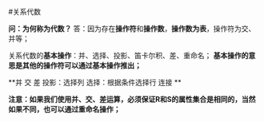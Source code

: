 #关系代数

**问：为何称为代数？**
答：因为存在**操作符**和**操作数**，**操作数为表**，操作符为交、并等；

关系代数的**基本操作**：并、选择、投影、笛卡尔积、差、重命名；
**基本操作的意思是其他的操作符可以通过基本操作推出；**

**并
交
差
投影：选择列
选择：根据条件选择行
连接
**

**注意：如果我们使用并、交、差运算，必须保证R和S的属性集合是相同的，当然如果不同，也可以通过重命名操作；**